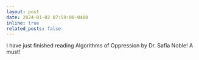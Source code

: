 ```yaml
---
layout: post
date: 2024-01-02 07:59:00-0400
inline: true
related_posts: false
---
```

I have just finished reading Algorithms of Oppression by Dr. Safia Noble! A must!
